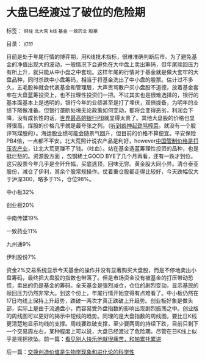 # 大盘已经渡过了破位的危险期

标签： `财经` `北大荒` `k线` `基金` `一致药业` `股票` 

目录： `打印`

目前是处于年尾行情的博弈期，用K线技术指标，很难准确判断后市。为了避免基金的净值出现大的波动，一般情况下会避免在大中盘上卖出筹码，但年尾赎回压力有所上升，就只能从中小盘之中套现。这样年尾的行情对于基金就是做大套牢的大盘品种，同时杀跌中小盘筹码，相当于将基金洗出了中小盘的股票。估计过不多久，五毛股神就会代表基金和管理层，大声责骂散户买小盘股不道德，放着基金套牢在大盘蓝筹投资上，也不拉理性投资们一把。不过其实也是很难选择的，银行的基本面基本上是透明的，银行今年的业绩甚至是打了埋伏，双倍拨备，为明年的业绩下降做准备。但银行垄断处境无论政策如何变动，都将会变得恶劣，利润会下降，没有成长性的话，[世界最高的银行PB](../../../2007/9/19/银行地产在股市里是一根草上的蚱猛.md)就显得太贵了。其他大盘股的价格也显得很高，煤股的价格几乎就是最夸张之列。（[听到疯神起劲骂榨菜](../../../2010/9/14/股票市场价格陪审团！.md)，就没有一个股评骂煤股的）。海运股业绩可能会随景气回升，但目前的价格不算便宜。平安保险PB4倍，一点都不平安。北大荒照计说农产品是利好，however[中国管制价格是打压农产业](../../../2010/12/1/发改委知错能改,抓流通降物价将劳而有过.md)，让北大荒更赚不了钱。（吐血）。站在基金选蓝筹理性投资的品种，也是挺烂愁的。资源股方面 ，包钢稀土GOOD
BYE了几个月再看，还有一跌才到位。这只股票今年几乎是全歼升幅，买底逃顶，回味无穷。黄金股大同小异。清仓泰亚股份，减仓了伊利，其余个股常规操作。仗着重仓股都走得比较好，今天跌幅仅大于沪深300，略多于1%，仓位98%。

中小板32%

创业板20%

中南传媒19%

一致药业11%

九州通9%

伊利股份7%

资金2%交易系统显示今天基金的操作并没有显著购买大盘股，而是不停地卖出小盘筹码，最终把大盘股的指数也带落了。但是市场资金没有被基金的打压带动恐慌，卖出的仍是基金的筹码。全天基金是强烈减仓，仓位的剧烈变动，显示基民的赎回压力仍然非常大。到这个份上，年尾行情开始变得有点难看了。中小板仍然在17日均线上保持上升趋势，跌破一两次才真正跌破上升趋势。创业板好象是做头部，实际上是由于流通盘小，而容易受外盘指数的影响出现剧烈振荡之中。创业版的周线图可以更好的揭示中短线的趋势。同理的是大盘指数的周线图，要比日K线更清楚地显示均线的支撑。周线要跌破支撑，至少要两周的持续下跌，目前只剩下一个交易周左右，某种程度上可以说，大盘已经渡过了危险期。尽管在日K线上似乎是摇摇欲坠。前一篇：[看见别人快乐他就很痛苦，和帕累托累进](../../../2010/12/22/看见别人快乐他就很痛苦，和帕累托累进.md)

后一篇：[交换创造价值是生物学现象和进化论的科学性](../../../2010/12/23/交换创造价值是生物学现象和进化论的科学性.md)